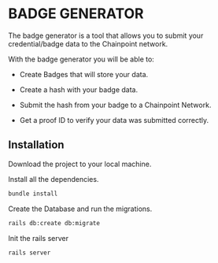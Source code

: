 # BADGE GENERATOR

The badge generator is a tool that allows you to submit your credential/badge data to the Chainpoint network. 

With the badge generator you will be able to:

* Create Badges that will store your data.

* Create a hash with your badge data.

* Submit the hash from your badge to a Chainpoint Network.

* Get a proof ID to verify your data was submitted correctly.


## Installation

Download the project to your local machine.

Install all the dependencies.

```sh
bundle install
```

Create the Database and run the migrations.

```sh
rails db:create db:migrate
```

Init the rails server

```sh
rails server
```

